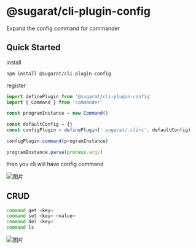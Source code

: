 # @sugarat/cli-plugin-config

Expand the config command for commander

## Quick Started
install
```sh
npm install @sugarat/cli-plugin-config
```

register
```ts
import definePlugin from '@sugarat/cli-plugin-config'
import { Command } from 'commander'

const programInstance = new Command()

const defaultConfig = {}
const configPlugin = definePlugin('.sugarat/.clirc', defaultConfig)

configPlugin.command(programInstance)

programInstance.parse(process.argv)
```

then you cli will have config command

![图片](https://img.cdn.sugarat.top/mdImg/MTY3MDA3ODI0NzQyNw==670078247427)

## CRUD
```sh
command get <key>
command set <key> <value>
command del <key>
command ls
```

![图片](https://img.cdn.sugarat.top/mdImg/MTY3MDA3ODY3MDQ5Ng==670078670496)